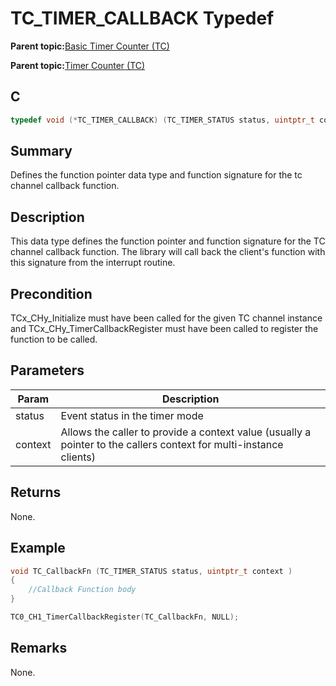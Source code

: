# TC\_TIMER\_CALLBACK Typedef

**Parent topic:**[Basic Timer Counter \(TC\)](GUID-D805E0EA-6923-41A3-A27E-5A159783D12C.md)

**Parent topic:**[Timer Counter \(TC\)](GUID-B7C79854-BBCD-49B3-9EA3-C379E6A5FCE0.md)

## C

```c
typedef void (*TC_TIMER_CALLBACK) (TC_TIMER_STATUS status, uintptr_t context);

```

## Summary

Defines the function pointer data type and function signature for the tc channel callback function.

## Description

This data type defines the function pointer and function signature for the TC channel callback function. The library will call back the client's function with this signature from the interrupt routine.

## Precondition

TCx\_CHy\_Initialize must have been called for the given TC channel instance and TCx\_CHy\_TimerCallbackRegister must have been called to register the function to be called.

## Parameters

|Param|Description|
|-----|-----------|
|status|Event status in the timer mode|
|context|Allows the caller to provide a context value \(usually a pointer to the callers context for multi-instance clients\)|

## Returns

None.

## Example

```c
void TC_CallbackFn (TC_TIMER_STATUS status, uintptr_t context )
{
    //Callback Function body 
}

TC0_CH1_TimerCallbackRegister(TC_CallbackFn, NULL);
```

## Remarks

None.

